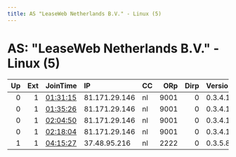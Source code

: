 ```yaml
---
title: AS "LeaseWeb Netherlands B.V." - Linux (5)
---
```


# AS: "LeaseWeb Netherlands B.V." - Linux (5)

|   Up |   Ext | JoinTime                                                                                            | IP            | CC   |   ORp |   Dirp | Version   | Contact                   | Nickname   |   eFamMembers |
|-----:|------:|:----------------------------------------------------------------------------------------------------|:--------------|:-----|------:|-------:|:----------|:--------------------------|:-----------|--------------:|
|    0 |     1 | [01:31:15](https://metrics.torproject.org/rs.html#details/59E49111F406B8BF1D7DD6F21F2753F88B2E7EDE) | 81.171.29.146 | nl   |  9001 |      0 | 0.3.4.11  | holdmybeertor@protonmail. | beefyboi   |             1 |
|    0 |     1 | [01:35:26](https://metrics.torproject.org/rs.html#details/A1DE412C42ED2B1439B2391101487D019F6B65EE) | 81.171.29.146 | nl   |  9001 |      0 | 0.3.4.11  | holdmybeertor@protonmail. | beefyboi   |             1 |
|    0 |     1 | [02:04:50](https://metrics.torproject.org/rs.html#details/5D2253F1A50273008E3699A5B5E83D6E46E0D1FC) | 81.171.29.146 | nl   |  9001 |      0 | 0.3.4.11  | holdmybeertor@protonmail. | beefyboi   |             1 |
|    0 |     1 | [02:18:04](https://metrics.torproject.org/rs.html#details/821A503007496E309D249CC342C3EE57978A4888) | 81.171.29.146 | nl   |  9001 |      0 | 0.3.4.11  | holdmybeertor@protonmail. | beefyboi   |             1 |
|    1 |     1 | [04:15:27](https://metrics.torproject.org/rs.html#details/F0E45815586A9B3A8FB3E2E98E5B57EA833D5FBE) | 37.48.95.216  | nl   |  2222 |      0 | 0.3.5.8   | pluto@isaplanet.org       | amnesty    |             1 |
